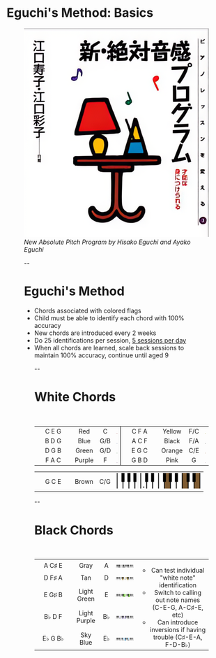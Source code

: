 # Eguchi's Method: Basics

<figure>
    <img src="external-images/eguchi-book-cover-upscale.png"
         class="screenshot splash"
         alt="Cover of a book featuring a lamp and a metronome. The text is all in Japanese, and reads (from right to left):
         ピアノレッスンを変える (3) (Side)
         新·絶対音感プログラ (Title)
         才能は身につけられる (Text in red)
         江口寿子 · 江口彩子 — 共著 (Authors)
         "/>
    <figcaption><i>New Absolute Pitch Program by Hisako Eguchi and Ayako Eguchi</i></figcaption>
</caption>

--

# Eguchi's Method

<ul>
    <li>Chords associated with colored flags</li>
    <li class="fragment fade-in" data-fragment-index="0">Child must be able to identify each chord with 100% accuracy</li>
    <li class="fragment fade-in" data-fragment-index="1">New chords are introduced every 2 weeks</li>
    <li class="fragment fade-in" data-fragment-index="2">Do 25 identifications per session, <u>5 sessions per day</u></li>
    <li class="fragment fade-in" data-fragment-index="4">When all chords are learned, scale back sessions to maintain 100% accuracy, continue until aged 9</li>

--

<style>
table.chord-chart td {
    text-align: center;
}

td.keyboard img {
    width: 20dvw;
}

td.chord-notes {
    width: 7.5dvw;
    text-align:center;
}

td.chord-color {
    width: 5 dvw;
}

td.chord-name {
    width: 7.5 dvw;
}

td.left-border {
    border-left: 1px solid black;
}
</style>

# White Chords
<br/>

<table class="chord-chart">
<tr>
    <td class="chord-notes fragment custom outline" data-fragment-index="0">C E G</td>
    <td class="chord-color">Red</td>
    <td class="chord-name">C</td>
    <td class="keyboard">
        <img src="images/color_keyboard/red.svg">
    </td>
    <td class="chord-notes left-border">C F A</td>
    <td class="chord-color">Yellow</td>
    <td class="chord-name">F/C</td>
    <td class="keyboard">
        <img src="images/color_keyboard/yellow.svg">
    </td>
</tr>
<tr>
    <td class="chord-notes">B D G</td>
    <td class="chord-color">Blue</td>
    <td class="chord-name">G/B</td>
    <td class="keyboard">
        <img src="images/color_keyboard/blue.svg">
    </td>
    <td class="chord-notes left-border">A C F</td>
    <td class="chord-color">Black</td>
    <td class="chord-name">F/A</td>
    <td class="keyboard">
        <img src="images/color_keyboard/black.svg">
    </td>
</tr>
<tr>
    <td class="chord-notes">D G B</td>
    <td class="chord-color">Green</td>
    <td class="chord-name">G/D</td>
    <td class="keyboard">
        <img src="images/color_keyboard/green.svg">
    </td>
    <td class="chord-notes left-border fragment custom outline" data-fragment-index="0">E G C</td>
    <td class="chord-color">Orange</td>
    <td class="chord-name">C/E</td>
    <td class="keyboard">
        <img src="images/color_keyboard/orange.svg">
    </td>
</tr>
<tr>
    <td class="chord-notes">F A C</td>
    <td class="chord-color">Purple</td>
    <td class="chord-name">F</td>
    <td class="keyboard">
        <img src="images/color_keyboard/purple.svg">
    </td>
    <td class="chord-notes left-border">G B D</td>
    <td class="chord-color">Pink</td>
    <td class="chord-name">G</td>
    <td class="keyboard">
        <img src="images/color_keyboard/pink.svg">
    </td>
</tr>
<tr colwidth="6">
<table class="chord-chart">
<tr>
    <td class="chord-notes fragment custom outline" data-fragment-index="0">G C E</td>
    <td class="chord-color">Brown</td>
    <td class="chord-name">C/G</td>
    <td class="keyboard">
        <img src="images/color_keyboard/brown.svg">
    </td>
</tr>
</table>
</tr>
</table>

--

# Black Chords

<br/>

<table class="chord-chart">
<tr>
    <td class="chord-notes">A C♯ E</td>
    <td class="chord-color">Gray</td>
    <td class="chord-name">A</td>
    <td class="keyboard">
        <img src="images/color_keyboard/gray.svg">
    </td>
    <td colspan="3" rowspan="6" style="border:none; width:32.5dvw">
        <ul>
            <li>Can test individual "white note" identification</li>
            <li class="fragment appear">Switch to calling out note names (C-E-G, A-C♯-E, etc)</li>
            <li class="fragment appear">Can introduce inversions if having trouble (C♯-E-A, F-D-B♭)</li>
        </ul>
    </td>
</tr>
<tr>
    <td class="chord-notes">D F♯ A</td>
    <td class="chord-color">Tan</td>
    <td class="chord-name">D</td>
    <td class="keyboard">
        <img src="images/color_keyboard/tan.svg">
    </td>
<tr>
<tr>
    <td class="chord-notes">E G♯ B</td>
    <td class="chord-color">Light Green</td>
    <td class="chord-name">E</td>
    <td class="keyboard">
        <img src="images/color_keyboard/lightgreen.svg">
    </td>
</tr>
<tr>
    <td class="chord-notes">B♭ D F</td>
    <td class="chord-color">Light Purple</td>
    <td class="chord-name">B♭</td>
    <td class="keyboard">
        <img src="images/color_keyboard/lightpurple.svg">
    </td>
</tr>
<tr>
    <td class="chord-notes">E♭ G B♭</td>
    <td class="chord-color">Sky Blue</td>
    <td class="chord-name">E♭</td>
    <td class="keyboard">
        <img src="images/color_keyboard/skyblue.svg">
    </td>
</tr>
</table>

